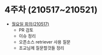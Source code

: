 # 4주차 (210517~210521)

* [월요일 회의(210517)](https://github.com/VumBleBot/Group-Activity/tree/main/peer-sessions/Week4/210521.md)
    - PR 검토
    - 이슈 정리
    - 오픈소스 retriever 사용 질문
    - 조교님께 질문할것들 정리
